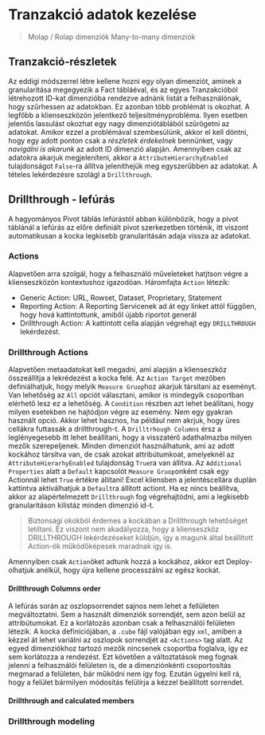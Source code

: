 # Tranzakció adatok kezelése

>Molap / Rolap dimenziók
>Many-to-many dimenziók


## Tranzakció-részletek
Az eddigi módszerrel létre kellene hozni egy olyan dimenziót, aminek a granularitása megegyezik a Fact tábláéval, és az egyes Tranzakcióból létrehozott ID-kat dimenzióba rendezve adnánk listát a felhasználónak, hogy szűrhessen az adatokban. 
Ez azonban több problémát is okozhat. A legfőbb a klienseszközön jelentkező teljesítményprobléma. Ilyen esetben jelentős lassulást okozhat egy nagy dimenziótáblából szűrögetni az adatokat. 
Amikor ezzel a problémával szembesülünk, akkor el kell döntni, hogy egy adott ponton csak a *részletek érdekelnek* bennünket, vagy *navigálni is akarunk* az adott ID dimenzió alapján. Amennyiben csak az adatokra akarjuk megjeleníteni, akkor a `AttributeHierarchyEnabled` tulajdonságot `False`-ra állítva jeleníthejük meg egyszerűbben az adatokat. A tételes lekérdezésre szolágl a `Drillthrough`.

## Drillthrough - lefúrás
A hagyományos Pivot táblás lefúrástól abban különbözik, hogy a pivot táblánál a lefúrás az előre definiált pivot szerkezetben történik, itt viszont automatikusan a kocka legkisebb granularitásán adaja vissza az adatokat. 

### Actions
Alapvetően arra szolgál, hogy a felhasználó műveleteket hatjtson végre a klienseszközön kontextushoz igazodóan. 
Háromfajta `Action` létezik: 
 * Generic Action: URL, Rowset, Dataset, Proprietary, Statement
 * Reporting Action: A Reporting Servicenek ad át egy linket attól függően, hogy hová kattintottunk, amiből újabb riportot generál
 * Drillthrough Action: A kattintott cella alapján végrehajt egy `DRILLTHROUGH` lekérdezést.

### Drillthrough Actions
Alapvetően metaadatokat kell megadni, ami alapján a klienseszköz összeállítja a lekrédezést a kocka felé. 
Az `Action Target` mezőben definiálhatjuk, hogy melyik `Measure Gruop`hoz akarjuk társítani az eseményt. Van lehetőség az `All` opciót választani, amikor is mindegyik csoportban elérhető lesz ez a lehetőség. 
A `Condition` részben azt lehet beállítani, hogy milyen esetekben ne hajtódjon végre az esemény. Nem egy gyakran használt opció. Akkor lehet hasznos, ha például nem akrjuk, hogy üres cellákra futtassák a drillthrough-t. 
A `Drilltrhough Columns` érsz a leglényegesebb itt lehet beállítani, hogy a visszatérő adathalmazba milyen mezők szerepeljenek. Minden dimenziót használhatunk, ami az adott kockához társítva van, de csak azokat attribútumkoat, amelyeknél az `AttributeHierarhyEnabled` tulajdonság `True`ra van állítva. 
Az `Additional Properties` alatt a `Default` kapcsolót `Measure Gruop`onként csak egy Actionnál lehet `True` értékre állítani! Excel kliensben a jelentéscellára duplán kattintva aktiválhatjuk a `Default`ra állított actiont. Ha ez nincs beállítva, akkor az alapértelmezett `Drillthrough` fog végrehajtódni, ami a legkisebb granularitáson kilistáz minden dimenzió id-t. 
>Biztonsági okokból érdemes a kockában a Drillthrough lehetőséget letiltani. Ez viszont nem akadályozza, hogy a klienseszköz DRILLTHROUGH lekérdezéseket küldjün, így a magunk által beállított Action-ök működőképesek maradnak így is. 

Amennyiben csak `Action`öket adtunk hozzá a kockához, akkor ezt Deploy-olhatjuk anélkül, hogy újra kellene processzálni az egész kockát. 

#### Drillthrough Columns order
A lefúrás során az oszlopsorrendet sajnos nem lehet a fellületen megváltoztatni. Sem a használt dimenziók sorrendjét, sem azon belül az attribútumokat. Ez a korlátozás azonban csak a felhasználói felületen létezik. A kocka definíciójában, a `.cube` fájl valójában egy `xml`, amiben a kézzel át lehet variálni az oszlopok sorrendjét az `<Actions>` tag alatt. Az egyed dimenziókhoz tartozó mezők nincsenek csoportba foglalva, így ez sem korlátozza a rendezést. 
Ezt követően a változtatások meg fognak jelenni a felhasználói felületen is, de a dimenziónkénti csoportosítás megmarad a felületen, bár működni nem így fog. Ezután ügyelni kell rá, hogy a felület bármilyen módosítás felülírja a kézzel beállított sorrendet. 

#### Drillthrough and calculated members

### Drillthrough modeling

